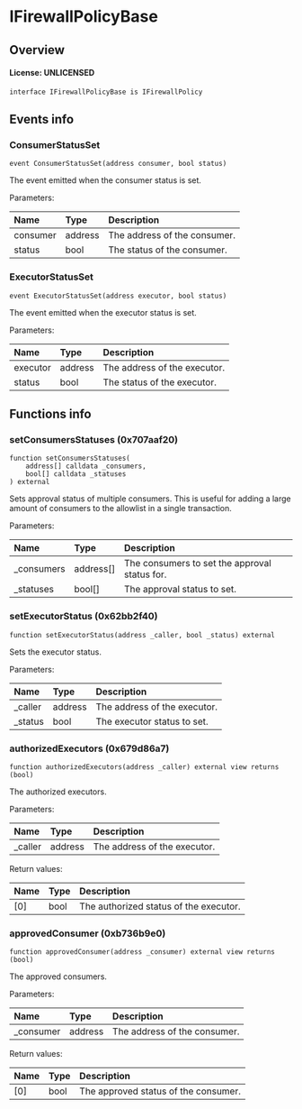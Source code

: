 # IFirewallPolicyBase

## Overview

#### License: UNLICENSED

```solidity
interface IFirewallPolicyBase is IFirewallPolicy
```


## Events info

### ConsumerStatusSet

```solidity
event ConsumerStatusSet(address consumer, bool status)
```

The event emitted when the consumer status is set.


Parameters:

| Name     | Type    | Description                   |
| :------- | :------ | :---------------------------- |
| consumer | address | The address of the consumer.  |
| status   | bool    | The status of the consumer.   |

### ExecutorStatusSet

```solidity
event ExecutorStatusSet(address executor, bool status)
```

The event emitted when the executor status is set.


Parameters:

| Name     | Type    | Description                   |
| :------- | :------ | :---------------------------- |
| executor | address | The address of the executor.  |
| status   | bool    | The status of the executor.   |

## Functions info

### setConsumersStatuses (0x707aaf20)

```solidity
function setConsumersStatuses(
    address[] calldata _consumers,
    bool[] calldata _statuses
) external
```

Sets approval status of multiple consumers.
This is useful for adding a large amount of consumers to the allowlist in a single transaction.


Parameters:

| Name       | Type      | Description                                    |
| :--------- | :-------- | :--------------------------------------------- |
| _consumers | address[] | The consumers to set the approval status for.  |
| _statuses  | bool[]    | The approval status to set.                    |

### setExecutorStatus (0x62bb2f40)

```solidity
function setExecutorStatus(address _caller, bool _status) external
```

Sets the executor status.



Parameters:

| Name    | Type    | Description                   |
| :------ | :------ | :---------------------------- |
| _caller | address | The address of the executor.  |
| _status | bool    | The executor status to set.   |

### authorizedExecutors (0x679d86a7)

```solidity
function authorizedExecutors(address _caller) external view returns (bool)
```

The authorized executors.


Parameters:

| Name    | Type    | Description                   |
| :------ | :------ | :---------------------------- |
| _caller | address | The address of the executor.  |


Return values:

| Name | Type | Description                            |
| :--- | :--- | :------------------------------------- |
| [0]  | bool | The authorized status of the executor. |

### approvedConsumer (0xb736b9e0)

```solidity
function approvedConsumer(address _consumer) external view returns (bool)
```

The approved consumers.


Parameters:

| Name      | Type    | Description                   |
| :-------- | :------ | :---------------------------- |
| _consumer | address | The address of the consumer.  |


Return values:

| Name | Type | Description                          |
| :--- | :--- | :----------------------------------- |
| [0]  | bool | The approved status of the consumer. |
